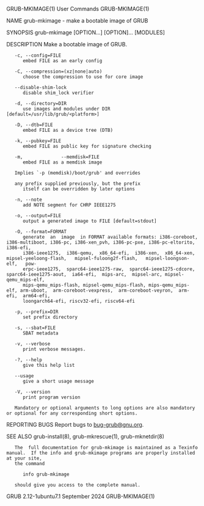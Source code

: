 GRUB-MKIMAGE(1)								 User Commands							       GRUB-MKIMAGE(1)

NAME
       grub-mkimage - make a bootable image of GRUB

SYNOPSIS
       grub-mkimage [OPTION...] [OPTION]... [MODULES]

DESCRIPTION
       Make a bootable image of GRUB.

       -c, --config=FILE
	      embed FILE as an early config

       -C, --compression=(xz|none|auto)
	      choose the compression to use for core image

       --disable-shim-lock
	      disable shim_lock verifier

       -d, --directory=DIR
	      use images and modules under DIR [default=/usr/lib/grub/<platform>]

       -D, --dtb=FILE
	      embed FILE as a device tree (DTB)

       -k, --pubkey=FILE
	      embed FILE as public key for signature checking

       -m,				--memdisk=FILE
	      embed FILE as a memdisk image

       Implies `-p (memdisk)/boot/grub' and overrides

       any prefix supplied previously, but the prefix
	      itself can be overridden by later options

       -n, --note
	      add NOTE segment for CHRP IEEE1275

       -o, --output=FILE
	      output a generated image to FILE [default=stdout]

       -O, --format=FORMAT
	      generate	an  image  in FORMAT available formats: i386-coreboot, i386-multiboot, i386-pc, i386-xen_pvh, i386-pc-pxe, i386-pc-eltorito, i386-efi,
	      i386-ieee1275,  i386-qemu,  x86_64-efi,  i386-xen,  x86_64-xen,	mipsel-yeeloong-flash,	 mipsel-fuloong2f-flash,   mipsel-loongson-elf,	  pow‐
	      erpc-ieee1275,  sparc64-ieee1275-raw,  sparc64-ieee1275-cdcore,  sparc64-ieee1275-aout,  ia64-efi,  mips-arc,  mipsel-arc, mipsel-qemu_mips-elf,
	      mips-qemu_mips-flash, mipsel-qemu_mips-flash, mips-qemu_mips-elf, arm-uboot,  arm-coreboot-vexpress,  arm-coreboot-veyron,  arm-efi,  arm64-efi,
	      loongarch64-efi, riscv32-efi, riscv64-efi

       -p, --prefix=DIR
	      set prefix directory

       -s, --sbat=FILE
	      SBAT metadata

       -v, --verbose
	      print verbose messages.

       -?, --help
	      give this help list

       --usage
	      give a short usage message

       -V, --version
	      print program version

       Mandatory or optional arguments to long options are also mandatory or optional for any corresponding short options.

REPORTING BUGS
       Report bugs to <bug-grub@gnu.org>.

SEE ALSO
       grub-install(8), grub-mkrescue(1), grub-mknetdir(8)

       The  full documentation for grub-mkimage is maintained as a Texinfo manual.  If the info and grub-mkimage programs are properly installed at your site,
       the command

	      info grub-mkimage

       should give you access to the complete manual.

GRUB 2.12-1ubuntu7.1							September 2024							       GRUB-MKIMAGE(1)
